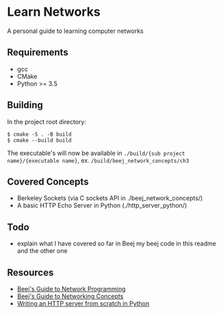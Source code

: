# Learn Networks
A personal guide to learning computer networks

## Requirements
- gcc
- CMake
- Python >= 3.5

## Building
In the project root directory:
```
$ cmake -S . -B build
$ cmake --build build
```
The executable's will now be available in `./build/{sub project name}/{executable name}`, ex. `/build/beej_network_concepts/ch3`

## Covered Concepts
- Berkeley Sockets (via C sockets API in ./beej_network_concepts/)
- A basic HTTP Echo Server in Python (./http_server_python/)

## Todo
- explain what I have covered so far in Beej my beej code in this readme and the other one

## Resources
- [Beej's Guide to Network Programming](https://beej.us/guide/bgnet/)
- [Beej's Guide to Networking Concepts](https://beej.us/guide/bgnet0/)
- [Writing an HTTP server from scratch in Python](https://bhch.github.io/posts/2017/11/writing-an-http-server-from-scratch/)
